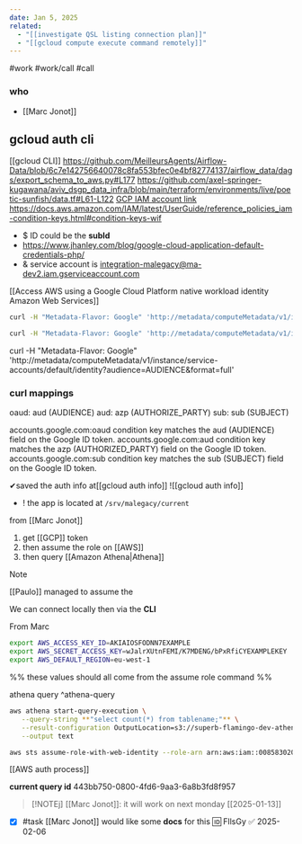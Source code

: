 ```yaml
---
date: Jan 5, 2025
related:
  - "[[investigate QSL listing connection plan]]"
  - "[[gcloud compute execute command remotely]]"
---
```

#work #work/call #call

### who
- [[Marc Jonot]]

## gcloud auth cli

[[gcloud CLI]]
https://github.com/MeilleursAgents/Airflow-Data/blob/6c7e142756640078c8fa553bfec0e4bf82774137/airflow_data/dags/export_schema_to_aws.py#L177
https://github.com/axel-springer-kugawana/aviv_dsgp_data_infra/blob/main/terraform/environments/live/poetic-sunfish/data.tf#L61-L122
[GCP IAM  account link ](https://console.cloud.google.com/iam-admin/iam?authuser=1&inv=1&invt=AbmevQ&project=ma-dev2)
https://docs.aws.amazon.com/IAM/latest/UserGuide/reference_policies_iam-condition-keys.html#condition-keys-wif

- $ ID could be the **subId**
- https://www.jhanley.com/blog/google-cloud-application-default-credentials-php/
- & service account is  integration-malegacy@ma-dev2.iam.gserviceaccount.com 

[[Access AWS using a Google Cloud Platform native workload identity  Amazon Web Services]]

```bash
curl -H "Metadata-Flavor: Google" 'http://metadata/computeMetadata/v1/instance/service-accounts/default/identity?audience=AUDIENCE&format=FORMAT&licenses=LICENSES'

curl -H "Metadata-Flavor: Google" 'http://metadata/computeMetadata/v1/instance/service-accounts/default/identity?audience=AUDIENCE&format=full'
```


curl -H "Metadata-Flavor: Google" 'http://metadata/computeMetadata/v1/instance/service-accounts/default/identity?audience=AUDIENCE&format=full'

### curl mappings

oaud: aud (AUDIENCE)
aud: azp (AUTHORIZE_PARTY)
sub: sub (SUBJECT)

accounts.google.com:oaud condition key matches the aud (AUDIENCE) field on the Google ID token.
accounts.google.com:aud condition key matches the azp (AUTHORIZED_PARTY) field on the Google ID token.
accounts.google.com:sub condition key matches the sub (SUBJECT) field on the Google ID token.

✔saved the auth info  at[[gcloud auth info]]
![[gcloud auth info]]

- ! the app is located at `/srv/malegacy/current`

from [[Marc Jonot]]
1. get [[GCP]] token
2. then assume the role on [[AWS]]
3. then query [[Amazon Athena|Athena]]

> [!NOTE]
> [[Paulo]] managed to assume the 

We can connect locally then via the **CLI**

From Marc
```bash
export AWS_ACCESS_KEY_ID=AKIAIOSFODNN7EXAMPLE
export AWS_SECRET_ACCESS_KEY=wJalrXUtnFEMI/K7MDENG/bPxRfiCYEXAMPLEKEY
export AWS_DEFAULT_REGION=eu-west-1
```
%% these values should all come from the assume role command %%

athena query ^athena-query
```bash
aws athena start-query-execution \
   --query-string **"select count(*) from tablename;"** \
   --result-configuration OutputLocation=s3://superb-flamingo-dev-athena/qsl-boost-gcp-role/ \
   --output text
```

```bash
aws sts assume-role-with-web-identity --role-arn arn:aws:iam::008583020256:role/qsl-boost-gcp-role --role-session-name test --web-identity-token $GCP_TOKEN 
```

[[AWS auth process]]

**current query id**
443bb750-0800-4fd6-9aa3-6a8b3fd8f957

> [!NOTEj] [[Marc Jonot]]: it will work on next monday [[2025-01-13]]

- [x] #task [[Marc Jonot]] would like some **docs** for this 🆔 FllsGy ✅ 2025-02-06
